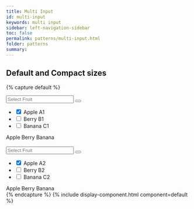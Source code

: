 ```yaml
---
title: Multi Input
id: multi-input
keywords: multi input
sidebar: left-navigation-sidebar
toc: false
permalink: patterns/multi-input.html
folder: patterns
summary:
---
```



## Default and Compact sizes

{% capture default %}
<div class="fd-multi-input">
    <div class="fd-multi-input-field">
        <div class="fd-popover">
            <div class="fd-multi-input__control fd-input-group__control">
                <div aria-label="Image label" aria-controls="F4GcX348a" aria-expanded="false" aria-haspopup="true">
                    <div class="fd-input-group">
                        <input type="text" class="fd-input fd-input-group__input" id="" placeholder="Select Fruit">
                        <span class="fd-input-group__addon fd-input-group__addon--button">
                            <button class="fd-input-group__button fd-button--light sap-icon--navigation-down-arrow"></button>
                        </span>
                    </div>
                </div>
            </div>
            <div class="fd-popover__body fd-popover__body--no-arrow" aria-hidden="true" id="F4GcX348a">
                <ul class="fd-list">
                     <li class="fd-multi-input__element" role="option">
                        <label class="fd-list__item fd-multi-input__label is-selected" for="a1">
                            <input type="checkbox" class="fd-checkbox fd-multi-input__input" checked id="a1">
                            <span class="fd-list__title fd-multi-input__text">Apple</span>
                            <span class="fd-list__secondary fd-multi-input__text">A1</span>
                        </label>
                    </li>
                    <li class="fd-multi-input__element" role="option">
                        <label class="fd-list__item fd-multi-input__label" for="b1">
                            <input type="checkbox" class="fd-checkbox fd-multi-input__input" id="b1">
                            <span class="fd-list__title fd-multi-input__text">Berry</span>
                            <span class="fd-list__secondary fd-multi-input__text">B1</span>
                        </label>
                    </li>
                    <li class="fd-multi-input__element" role="option">
                       <label class="fd-list__item fd-multi-input__label" for="c1">
                           <input type="checkbox" class="fd-checkbox fd-multi-input__input" id="c1">
                           <span class="fd-list__title fd-multi-input__text">Banana</span>
                           <span class="fd-list__secondary fd-multi-input__text">C1</span>
                       </label>
                    </li>
                </ul>
            </div>
        </div>
    </div>
    <div class="fd-multi-input-tags">
        <span class="fd-token" role="button">Apple</span>
        <span class="fd-token" role="button">Berry</span>
        <span class="fd-token" role="button">Banana</span>
    </div>
</div>

<br>

<div class="fd-multi-input">
    <div class="fd-multi-input-field">
        <div class="fd-popover">
            <div class="fd-popover__control fd-input-group__control">
                <div aria-label="Image label" aria-controls="F4GcX34a" aria-expanded="false" aria-haspopup="true">
                    <div class="fd-input-group">
                        <input type="text" class="fd-input fd-input--compact fd-input-group__input" id="" placeholder="Select Fruit">
                        <span class="fd-input-group__addon fd-input-group__addon--button fd-input-group__addon--compact">
                            <button class="fd-input-group__button fd-button--light fd-button--compact sap-icon--navigation-down-arrow"></button>
                        </span>
                    </div>
                </div>
            </div>
            <div class="fd-popover__body fd-popover__body--no-arrow" aria-hidden="true" id="F4GcX34a">
                <ul class="fd-list fd-list--compact">
                     <li class="fd-multi-input__element" role="option">
                        <label class="fd-list__item fd-multi-input__label is-selected" for="a2">
                            <input type="checkbox" class="fd-checkbox fd-multi-input__input fd-checkbox--compact" checked id="a2">
                            <span class="fd-list__title fd-multi-input__text">Apple</span>
                            <span class="fd-list__secondary fd-multi-input__text">A2</span>
                        </label>
                    </li>
                    <li class="fd-multi-input__element" role="option">
                        <label class="fd-list__item fd-multi-input__label" for="b2">
                            <input type="checkbox" class="fd-checkbox fd-multi-input__input fd-checkbox fd-checkbox--compact" id="b2">
                            <span class="fd-list__title fd-multi-input__text">Berry</span>
                            <span class="fd-list__secondary fd-multi-input__text">B2</span>
                        </label>
                    </li>
                    <li class="fd-multi-input__element" role="option">
                       <label class="fd-list__item fd-multi-input__label" for="c2">
                           <input type="checkbox" class="fd-checkbox fd-multi-input__input fd-checkbox--compact" id="c2">
                           <span class="fd-list__title fd-multi-input__text">Banana</span>
                           <span class="fd-list__secondary fd-multi-input__text">C2</span>
                       </label>
                    </li>
                </ul>
            </div>
        </div>
    </div>
    <div class="fd-multi-input-tags">
        <span class="fd-token" role="button">Apple</span>
        <span class="fd-token" role="button">Berry</span>
        <span class="fd-token" role="button">Banana</span>
    </div>
</div>
{% endcapture %}
{% include display-component.html component=default %}
